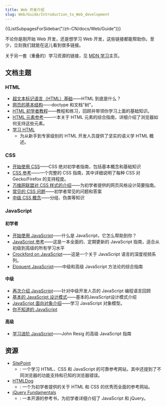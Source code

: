 ```yaml
---
title: Web 开发介绍
slug: Web/Guide/Introduction_to_Web_development
---
```


<section id="Quick_links">
  {{ListSubpagesForSidebar("/zh-CN/docs/Web/Guide")}}
</section>

不论你是刚开始 Web 开发，还是想学习 Web 开发，这些链接都能帮助你。至少，立刻我们就能在这儿看到很多链接。

关于另一套（重叠的）学习资源的链接，见 [MDN 学习](/zh-CN/docs/Learn)主页。

## 文档主题

### HTML

- [超文本标记语言（HTML）基础](/zh-CN/docs/Learn/HTML/Introduction_to_HTML/Getting_started)——HTML 到底是什么？
- [网页的基本结构](https://www.sitepoint.com/basic-structure-of-a-web-page/)——doctype 和文档"树"。
- [HTML 初学者教程](https://htmldog.com/guides/html/beginner/)——教程和练习，回顾并带领你学习上面的基础知识。
- [HTML 元素参考](/zh-CN/docs/Web/HTML/Element)——一本关于 HTML 元素的综合指南，详细介绍了浏览器如何支持这些元素。
- [学习 HTML](https://web.dev/learn/html)
  - 为从新手到专家级别的 HTML 开发人员提供了坚实的语义学 HTML 概述。

### CSS

- [开始使用 CSS](/zh-CN/docs/Learn/CSS/First_steps)——CSS 绝对初学者指南，包括基本概念和基础知识
- [CSS 参考](/zh-CN/docs/Web/CSS/Reference)——一个完整的 CSS 指南，其中详细说明了每种 CSS 对 Gecko/Firefox 的支持程度。
- [万维网联盟对 CSS 样式的介绍](https://www.w3.org/MarkUp/Guide/Style)——为初学者提供的网页风格设计简要指南。
- [常见的 CSS 问题](/zh-CN/docs/Learn/CSS/Howto/CSS_FAQ)——初学者常见的问题和答案
- [中级 CSS 概念](http://html.net/tutorials/css/)——分组、伪类等知识

### JavaScript

#### 初学者

- [开始使用 JavaScript](/zh-CN/docs/Learn/Getting_started_with_the_web/JavaScript_basics)——什么是 JavaScript，它怎么帮助到你？
- [JavaScript 参考](/zh-CN/docs/Web/JavaScript/Guide)——这是一本全面的、定期更新的 JavaScript 指南，适合从初级到高级的所有学习水平
- [Crockford on JavaScript](https://www.youtube.com/playlist?list=PL7664379246A246CB)——这是一个关于 JavaScript 语言的深度视频系列。
- [Eloquent JavaScript](https://eloquentjavascript.net/)——中级和高级 JavaScript 方法论的综合指南

#### 中级

- [再次介绍 JavaScript](/zh-CN/docs/Web/JavaScript/Language_overview)——针对中级开发人员的 JavaScript 编程语言回顾
- [基本的 JavaScript 设计模式](https://addyosmani.com/resources/essentialjsdesignpatterns/book/)——基本的JavaScript设计模式介绍
- [JavaScript 面向对象介绍](/zh-CN/docs/Learn/JavaScript/Objects)——学习 JavaScript 对象模型。
- [你不知道的 JavaScript](https://github.com/getify/You-Dont-Know-JS/blob/1st-ed/README.md)

#### 高级

- [学习进阶 JavaScript](https://johnresig.com/apps/learn/)——John Resig 的高级 JavaScript 指南

## 资源

- [SitePoint](https://www.sitepoint.com/blog/)
  - : 一个学习 HTML、CSS 和 JavaScript 的可靠参考网站，其中还提到了不同浏览器的功能支持和已知的浏览器错误。
- [HTMLDog](https://htmldog.com/)
  - : 一个为初学者提供的关于 HTML 和 CSS 的优秀而全面的参考网站。
- [jQuery Fundamentals](http://jqfundamentals.com/)
  - : 一本开源的参考书，为初学者详细介绍了 JavaScript 和 jQuery。

